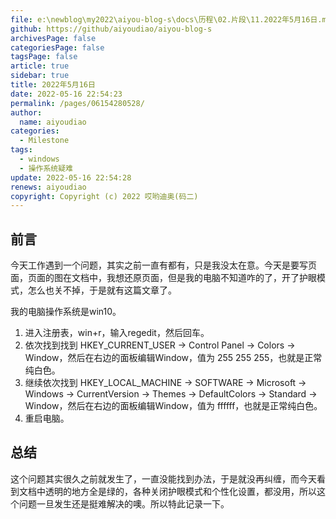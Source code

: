 ```yaml
---
file: e:\newblog\my2022\aiyou-blog-s\docs\历程\02.片段\11.2022年5月16日.md
github: https://github/aiyoudiao/aiyou-blog-s
archivesPage: false
categoriesPage: false
tagsPage: false
article: true
sidebar: true
title: 2022年5月16日
date: 2022-05-16 22:54:23
permalink: /pages/06154280528/
author: 
  name: aiyoudiao
categories: 
  - Milestone
tags: 
  - windows
  - 操作系统疑难
update: 2022-05-16 22:54:28
renews: aiyoudiao
copyright: Copyright (c) 2022 哎哟迪奥(码二)
---
```


## 前言

今天工作遇到一个问题，其实之前一直有都有，只是我没太在意。今天是要写页面，页面的图在文档中，我想还原页面，但是我的电脑不知道咋的了，开了护眼模式，怎么也关不掉，于是就有这篇文章了。

我的电脑操作系统是win10。

<!-- more -->

1. 进入注册表，win+r，输入regedit，然后回车。
2. 依次找到找到 HKEY_CURRENT_USER -> Control Panel -> Colors -> Window，然后在右边的面板编辑Window，值为 255 255 255，也就是正常纯白色。
3. 继续依次找到 HKEY_LOCAL_MACHINE -> SOFTWARE -> Microsoft -> Windows -> CurrentVersion -> Themes -> DefaultColors -> Standard -> Window，然后在右边的面板编辑Window，值为 ffffff，也就是正常纯白色。
4. 重启电脑。


## 总结

这个问题其实很久之前就发生了，一直没能找到办法，于是就没再纠缠，而今天看到文档中透明的地方全是绿的，各种关闭护眼模式和个性化设置，都没用，所以这个问题一旦发生还是挺难解决的噢。所以特此记录一下。

